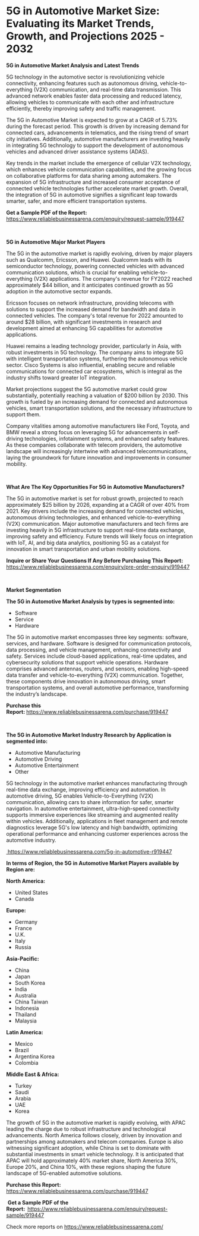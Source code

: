 <p><h1>5G in Automotive Market Size: Evaluating its Market Trends, Growth, and Projections 2025 - 2032</h1></p><p><strong>5G in Automotive Market Analysis and Latest Trends</strong></p>
<p><p>5G technology in the automotive sector is revolutionizing vehicle connectivity, enhancing features such as autonomous driving, vehicle-to-everything (V2X) communication, and real-time data transmission. This advanced network enables faster data processing and reduced latency, allowing vehicles to communicate with each other and infrastructure efficiently, thereby improving safety and traffic management.</p><p>The 5G in Automotive Market is expected to grow at a CAGR of 5.73% during the forecast period. This growth is driven by increasing demand for connected cars, advancements in telematics, and the rising trend of smart city initiatives. Additionally, automotive manufacturers are investing heavily in integrating 5G technology to support the development of autonomous vehicles and advanced driver assistance systems (ADAS). </p><p>Key trends in the market include the emergence of cellular V2X technology, which enhances vehicle communication capabilities, and the growing focus on collaborative platforms for data sharing among automakers. The expansion of 5G infrastructure and increased consumer acceptance of connected vehicle technologies further accelerate market growth. Overall, the integration of 5G in automotive signifies a significant leap towards smarter, safer, and more efficient transportation systems.</p></p>
<p><strong>Get a Sample PDF of the Report:&nbsp;</strong> <a href="https://www.reliablebusinessarena.com/enquiry/request-sample/919447?utm_campaign=2868&utm_medium=2&utm_source=Github&utm_content=ia&utm_term=05032025&utm_id=5g-in-automotive">https://www.reliablebusinessarena.com/enquiry/request-sample/919447</a></p>
<p>&nbsp;</p>
<p><strong>5G in Automotive Major Market Players</strong></p>
<p><p>The 5G in the automotive market is rapidly evolving, driven by major players such as Qualcomm, Ericsson, and Huawei. Qualcomm leads with its semiconductor technology, powering connected vehicles with advanced communication solutions, which is crucial for enabling vehicle-to-everything (V2X) applications. The company's revenue for FY2022 reached approximately $44 billion, and it anticipates continued growth as 5G adoption in the automotive sector expands.</p><p>Ericsson focuses on network infrastructure, providing telecoms with solutions to support the increased demand for bandwidth and data in connected vehicles. The company's total revenue for 2022 amounted to around $28 billion, with significant investments in research and development aimed at enhancing 5G capabilities for automotive applications.</p><p>Huawei remains a leading technology provider, particularly in Asia, with robust investments in 5G technology. The company aims to integrate 5G with intelligent transportation systems, furthering the autonomous vehicle sector. Cisco Systems is also influential, enabling secure and reliable communications for connected car ecosystems, which is integral as the industry shifts toward greater IoT integration.</p><p>Market projections suggest the 5G automotive market could grow substantially, potentially reaching a valuation of $200 billion by 2030. This growth is fueled by an increasing demand for connected and autonomous vehicles, smart transportation solutions, and the necessary infrastructure to support them.</p><p>Company vitalities among automotive manufacturers like Ford, Toyota, and BMW reveal a strong focus on leveraging 5G for advancements in self-driving technologies, infotainment systems, and enhanced safety features. As these companies collaborate with telecom providers, the automotive landscape will increasingly intertwine with advanced telecommunications, laying the groundwork for future innovation and improvements in consumer mobility.</p></p>
<p>&nbsp;</p>
<p><strong>What Are The Key Opportunities For 5G in Automotive Manufacturers?</strong></p>
<p><p>The 5G in automotive market is set for robust growth, projected to reach approximately $25 billion by 2026, expanding at a CAGR of over 40% from 2021. Key drivers include the increasing demand for connected vehicles, autonomous driving technologies, and enhanced vehicle-to-everything (V2X) communication. Major automotive manufacturers and tech firms are investing heavily in 5G infrastructure to support real-time data exchange, improving safety and efficiency. Future trends will likely focus on integration with IoT, AI, and big data analytics, positioning 5G as a catalyst for innovation in smart transportation and urban mobility solutions.</p></p>
<p><strong>Inquire or Share Your Questions If Any Before Purchasing This Report:</strong> <a href="https://www.reliablebusinessarena.com/enquiry/pre-order-enquiry/919447?utm_campaign=2868&utm_medium=2&utm_source=Github&utm_content=ia&utm_term=05032025&utm_id=5g-in-automotive">https://www.reliablebusinessarena.com/enquiry/pre-order-enquiry/919447</a></p>
<p>&nbsp;</p>
<p><strong>Market Segmentation</strong></p>
<p><strong>The 5G in Automotive Market Analysis by types is segmented into:</strong></p>
<p><ul><li>Software</li><li>Service</li><li>Hardware</li></ul></p>
<p><p>The 5G in automotive market encompasses three key segments: software, services, and hardware. Software is designed for communication protocols, data processing, and vehicle management, enhancing connectivity and safety. Services include cloud-based applications, real-time updates, and cybersecurity solutions that support vehicle operations. Hardware comprises advanced antennas, routers, and sensors, enabling high-speed data transfer and vehicle-to-everything (V2X) communication. Together, these components drive innovation in autonomous driving, smart transportation systems, and overall automotive performance, transforming the industry’s landscape.</p></p>
<p><strong>Purchase this Report:&nbsp;</strong><a href="https://www.reliablebusinessarena.com/purchase/919447?utm_campaign=2868&utm_medium=2&utm_source=Github&utm_content=ia&utm_term=05032025&utm_id=5g-in-automotive">https://www.reliablebusinessarena.com/purchase/919447</a></p>
<p>&nbsp;</p>
<p><strong>The 5G in Automotive Market Industry Research by Application is segmented into:</strong></p>
<p><ul><li>Automotive Manufacturing</li><li>Automotive Driving</li><li>Automotive Entertainment</li><li>Other</li></ul></p>
<p><p>5G technology in the automotive market enhances manufacturing through real-time data exchange, improving efficiency and automation. In automotive driving, 5G enables Vehicle-to-Everything (V2X) communication, allowing cars to share information for safer, smarter navigation. In automotive entertainment, ultra-high-speed connectivity supports immersive experiences like streaming and augmented reality within vehicles. Additionally, applications in fleet management and remote diagnostics leverage 5G's low latency and high bandwidth, optimizing operational performance and enhancing customer experiences across the automotive industry.</p></p>
<p><a href="https://www.reliablebusinessarena.com/5g-in-automotive-r919447?utm_campaign=2868&utm_medium=2&utm_source=Github&utm_content=ia&utm_term=05032025&utm_id=5g-in-automotive">&nbsp;https://www.reliablebusinessarena.com/5g-in-automotive-r919447</a></p>
<p><strong>In terms of Region, the 5G in Automotive Market Players available by Region are:</strong></p>
<p>
    <p> <strong> North America: </strong>
        <ul>
            <li>United States</li>
            <li>Canada</li>
        </ul>
        </p> 
    <p> <strong> Europe: </strong>
        <ul>
            <li>Germany</li>
            <li>France</li>
            <li>U.K.</li>
            <li>Italy</li>
            <li>Russia</li>
        </ul>
        </p> 
    <p> <strong> Asia-Pacific: </strong>
        <ul>
            <li>China</li>
            <li>Japan</li>
            <li>South Korea</li>
            <li>India</li>
            <li>Australia</li>
            <li>China Taiwan</li>
            <li>Indonesia</li>
            <li>Thailand</li>
            <li>Malaysia</li>
        </ul>
        </p> 
    <p> <strong> Latin America: </strong>
        <ul>
            <li>Mexico</li>
            <li>Brazil</li>
            <li>Argentina Korea</li>
            <li>Colombia</li>
        </ul>
        </p> 
    <p> <strong> Middle East & Africa: </strong>
        <ul>
            <li>Turkey</li>
            <li>Saudi</li>
            <li>Arabia</li>
            <li>UAE</li>
            <li>Korea</li>
        </ul>
    </p>
    </p>
<p><p>The growth of 5G in the automotive market is rapidly evolving, with APAC leading the charge due to robust infrastructure and technological advancements. North America follows closely, driven by innovation and partnerships among automakers and telecom companies. Europe is also witnessing significant adoption, while China is set to dominate with substantial investments in smart vehicle technology. It is anticipated that APAC will hold approximately 40% market share, North America 30%, Europe 20%, and China 10%, with these regions shaping the future landscape of 5G-enabled automotive solutions.</p></p>
<p><strong>Purchase this Report: </strong><a href="https://www.reliablebusinessarena.com/purchase/919447?utm_campaign=2868&utm_medium=2&utm_source=Github&utm_content=ia&utm_term=05032025&utm_id=5g-in-automotive">https://www.reliablebusinessarena.com/purchase/919447</a></p>
<p>&nbsp;<strong>Get a Sample PDF of the Report:&nbsp;&nbsp;</strong><a href="https://www.reliablebusinessarena.com/enquiry/request-sample/919447?utm_campaign=2868&utm_medium=2&utm_source=Github&utm_content=ia&utm_term=05032025&utm_id=5g-in-automotive">https://www.reliablebusinessarena.com/enquiry/request-sample/919447</a></p>
<p><strong></strong></p>
<p>Check more reports on <a href="https://www.reliablebusinessarena.com/?utm_campaign=2868&utm_medium=2&utm_source=Github&utm_content=ia&utm_term=05032025&utm_id=5g-in-automotive">https://www.reliablebusinessarena.com/</a></p>